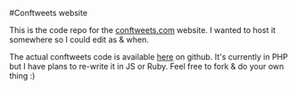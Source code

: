 #Conftweets website

This is the code repo for the [conftweets.com](http://conftweets.com) website. I wanted to host it somewhere so I could edit as & when.

The actual conftweets code is available [here](https://github.com/MrQwest/conftweets) on github. It's currently in PHP but I have plans to re-write it in JS or Ruby. Feel free to fork & do your own thing :)